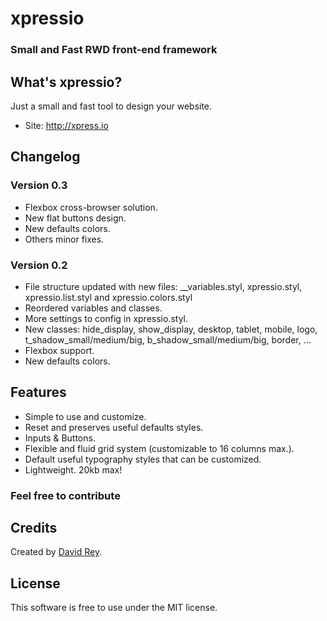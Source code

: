 # xpressio
### Small and Fast RWD front-end framework

## What's xpressio?
Just a small and fast tool to design your website.

+ Site: http://xpress.io

## Changelog

### Version 0.3

+ Flexbox cross-browser solution.
+ New flat buttons design.
+ New defaults colors.
+ Others minor fixes.

### Version 0.2

+ File structure updated with new files: __variables.styl, xpressio.styl, xpressio.list.styl and xpressio.colors.styl
+ Reordered variables and classes.
+ More settings to config in xpressio.styl.
+ New classes: hide_display, show_display, desktop, tablet, mobile, logo, t_shadow_small/medium/big, b_shadow_small/medium/big, border, ...
+ Flexbox support.
+ New defaults colors.

## Features

+ Simple to use and customize.
+ Reset and preserves useful defaults styles.
+ Inputs & Buttons.
+ Flexible and fluid grid system (customizable to 16 columns max.).
+ Default useful typography styles that can be customized.
+ Lightweight. 20kb max!

### Feel free to contribute

## Credits
Created by [David Rey](http://twitter.com/dreyacosta).

## License
This software is free to use under the MIT license.